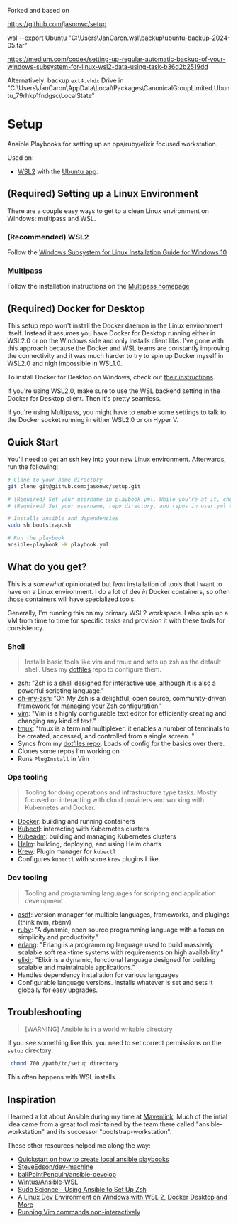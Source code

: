 Forked and based on 

https://github.com/jasonwc/setup

wsl --export Ubuntu "C:\Users\JanCaron\.wsl\backup\ubuntu-backup-2024-05.tar"

https://medium.com/codex/setting-up-regular-automatic-backup-of-your-windows-subsystem-for-linux-wsl2-data-using-task-b36d2b2519dd

Alternatively: backup `ext4.vhdx` Drive in "C:\Users\JanCaron\AppData\Local\Packages\CanonicalGroupLimited.Ubuntu_79rhkp1fndgsc\LocalState"
# Setup
Ansible Playbooks for setting up an ops/ruby/elixir focused workstation.





Used on:
- [WSL2](https://devblogs.microsoft.com/commandline/announcing-wsl-2/) with the [Ubuntu app](https://www.microsoft.com/en-us/p/ubuntu/9nblggh4msv6).


## (Required) Setting up a Linux Environment
There are a couple easy ways to get to a clean Linux environment on Windows: multipass and WSL.

### (Recommended) WSL2
Follow the [Windows Subsystem for Linux Installation Guide for Windows 10](https://docs.microsoft.com/en-us/windows/wsl/install-win10)

### Multipass
Follow the installation instructions on the [Multipass homepage](https://multipass.run)

## (Required) Docker for Desktop
This setup repo won't install the Docker daemon in the Linux environment itself. Instead it assumes you have Docker for Desktop running either in WSL2.0 or on the Windows side and only installs client libs. I've gone with this approach because the Docker and WSL teams are constantly improving the connectivity and it was much harder to try to spin up Docker myself in WSL2.0 and nigh impossible in WSL1.0.

To install Docker for Desktop on Windows, check out [their instructions](https://docs.docker.com/docker-for-windows/install/).

If you're using WSL2.0, make sure to use the WSL backend setting in the Docker for Desktop client. Then it's pretty seamless.

If you're using Multipass, you might have to enable some settings to talk to the Docker socket running in either WSL2.0 or on Hyper V.

## Quick Start
You'll need to get an ssh key into your new Linux environment. Afterwards, run the following:

```bash
# Clone to your home directory
git clone git@github.com:jasonwc/setup.git

# (Required) Set your username in playbook.yml. While you're at it, check out the roles and vars_files too.
# (Required) Set your username, repo directory, and repos in user.yml (or clone my repos, what do I care!)

# Installs ansible and dependencies
sudo sh bootstrap.sh

# Run the playbook
ansible-playbook -K playbook.yml
```

## What do you get?
This is a _somewhat_ opinionated but *lean* installation of tools that I want to have on a Linux environment. I do a lot of dev _in_ Docker containers, so often those containers will have specialized tools.

Generally, I'm running this on my primary WSL2 workspace. I also spin up a VM from time to time for specific tasks and provision it with these tools for consistency.

### Shell

> Installs basic tools like vim and tmux and sets up zsh as the default shell. Uses my [dotfiles](https://github.com/jasonwc/dotfiles) repo to configure them.

- [zsh](http://zsh.sourceforge.net/): "Zsh is a shell designed for interactive use, although it is also a powerful scripting language."
- [oh-my-zsh](https://ohmyz.sh/): "Oh My Zsh is a delightful, open source, community-driven framework for managing your Zsh configuration."
- [vim](https://www.vim.org/): "Vim is a highly configurable text editor for efficiently creating and changing any kind of text."
- [tmux](https://github.com/tmux/tmux): "tmux is a terminal multiplexer: it enables a number of terminals to be created, accessed, and controlled from a single screen. "
- Syncs from my [dotfiles repo](https://github.com/jasonwc/dotfiles). Loads of config for the basics over there.
- Clones some repos I'm working on
- Runs `PlugInstall` in Vim

### Ops tooling

> Tooling for doing operations and infrastructure type tasks. Mostly focused on interacting with cloud providers and working with Kubernetes and Docker.

- [Docker](https://www.docker.com/): building and running containers
- [Kubectl](https://kubernetes.io/): interacting with Kubernetes clusters
- [Kubeadm](https://github.com/kubernetes/kubeadm): building and managing Kubernetes clusters
- [Helm](https://helm.sh): building, deploying, and using Helm charts
- [Krew](https://krew.sigs.k8s.io/): Plugin manager for `kubectl`
- Configures `kubectl` with some `krew` plugins I like.

### Dev tooling

> Tooling and programming languages for scripting and application development.

- [asdf](https://asdf-vm.com/#/): version manager for multiple languages, frameworks, and plugings (think nvm, rbenv)
- [ruby](https://www.ruby-lang.org/en/): "A dynamic, open source programming language with a focus on simplicity and productivity."
- [erlang](https://www.erlang.org/): "Erlang is a programming language used to build massively scalable soft real-time systems with requirements on high availability."
- [elixir](https://elixir-lang.org/): "Elixir is a dynamic, functional language designed for building scalable and maintainable applications."
- Handles dependency installation for various languages
- Configurable language versions. Installs whatever is set and sets it globally for easy upgrades.

## Troubleshooting

>  [WARNING] Ansible is in a world writable directory

If you see something like this, you need to set correct permissions on the `setup` directory:

```bash
 chmod 700 /path/to/setup directory
```

This often happens with WSL installs.

## Inspiration
I learned a lot about Ansible during my time at [Mavenlink](https://github.com/mavenlink). Much of the intial idea came from a great tool maintained by the team there called "ansible-workstation" and its successor "bootstrap-workstation".

These other resources helped me along the way:

- [Quickstart on how to create local ansible playbooks](https://www.tricksofthetrades.net/2017/10/02/ansible-local-playbooks/)
- [SteveEdson/dev-machine](https://github.com/SteveEdson/dev-machine)
- [ballPointPenguin/ansible-develop](https://github.com/ballPointPenguin/ansible-develop)
- [Wintus/Ansible-WSL](https://github.com/Wintus/Ansible-WSL)
- [Sudo Science - Using Ansible to Set Up Zsh](https://sudo-science.com/using-ansible-to-set-up-zsh/)
- [A Linux Dev Environment on Windows with WSL 2, Docker Desktop and More](https://www.youtube.com/watch?v=idW-an99TAM&)
- [Running Vim commands non-interactively](https://github.com/junegunn/vim-plug/issues/675)
